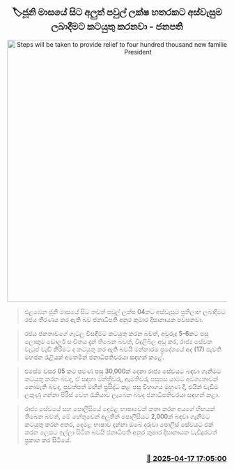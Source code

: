 <p align='center'><b><h2 align='center' title='Steps will be taken to provide relief to four hundred thousand new families from June - President'>🏷ජූනි මාසයේ සිට අලුත් පවුල් ලක්ෂ හතරකට අස්වැසුම ලබාදීමට කටයුතු කරනවා - ජනපති</h2></b></p>
<p align='center'><img src='https://helakuru.sgp1.cdn.digitaloceanspaces.com/esana/images/lib/anura-president-local-kandy.jpg' width='600' alt='Steps will be taken to provide relief to four hundred thousand new families from June - President'></p>

> එළඹෙන ජූනි මාසයේ සිට තවත් පවුල් ලක්ෂ 04කට අස්වැසුම ප්‍රතිලාභ ලබාදීමට රජය තීරණය කර ඇති බව ජනාධිපති අනුර කුමාර දිසානායක පවසනවා.

> රජය ජනතාවගේ ගැටලු විසඳීමට කටයුතු කරන බවත්, අවුරුදු 5-6කට පසු ලොකුම ඩොලර් සංචිතය දැන් තිබෙන බවත්, විදුලිබිල අඩු කර, රාජ්‍ය සේවක වැටුප් වැඩි කිරීමට ද කටයුතු කර ඇති බවයි මන්නාරම ප්‍රදේශයේ අද (17) පැවති මහජන රැළියක් අමතමින් ජනාධිපතිවරයා සඳහන් කළේ.

> එසේම වසර 05 කට පමණ පසු 30,000ක් දෙනා රාජ්‍ය සේවයට බඳවා ගැනීමට කටයුතු කරන බවද, ඒ සඳහා මන්ත්‍රීවරු, ඇමතිවරු පසුපස යාමට අවශ්‍යතාවක් නොමැති බවද, පුවත්පත් මඟින් ප්‍රසිද්ධ කළ පසු විභාගය මුහුණ දී, එයින් වැඩිම ලකුණු ගන්නා පිරිස් වෙත රැකියාව ලැබෙන බවද ජනාධිපතිවරයා සඳහන් කළා.

> රාජ්‍ය සේවයේ සහ පොලීසියේ දෙමළ භාෂාවෙන් කතා කරන අයගේ හිඟයක් තිබෙන බවත්, මේ හේතුවෙන් අලුතින් පොලීසියට 2,000ක් බඳවා ගැනීමට කටයුතු කරන අතර, දෙමළ භාෂාව දන්නා ඔබේ දරුවා පොලිස් සේවයට එක් කරන ලෙසට ඉල්ලා සිටින බවයි ජනාධිපති අනුර කුමාර දිසානායක වැඩිදුරටත් ප්‍රකාශ කර සිටියේ.



<h3 align='right'><a href='https://www.helakuru.lk/esana/p/109290/'>📅 2025-04-17 17:05:00</a></h3>
